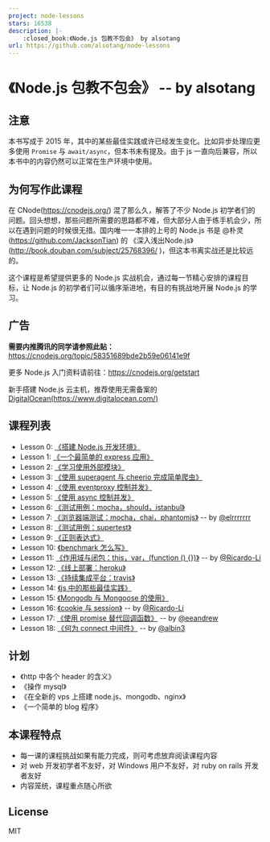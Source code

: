```yaml
---
project: node-lessons
stars: 16538
description: |-
    :closed_book:《Node.js 包教不包会》 by alsotang
url: https://github.com/alsotang/node-lessons
---
```


# 《Node.js 包教不包会》 -- by alsotang

## 注意

本书写成于 2015 年，其中的某些最佳实践或许已经发生变化。比如异步处理应更多使用 `Promise` 与 `await/async`，但本书未有提及。由于 js 一直向后兼容，所以本书中的内容仍然可以正常在生产环境中使用。

## 为何写作此课程


在 CNode(https://cnodejs.org/) 混了那么久，解答了不少 Node.js 初学者们的问题。回头想想，那些问题所需要的思路都不难，但大部分人由于练手机会少，所以在遇到问题的时候很无措。国内唯一一本排的上号的 Node.js 书是 @朴灵(https://github.com/JacksonTian) 的 《深入浅出Node.js》(http://book.douban.com/subject/25768396/ )，但这本书离实战还是比较远的。

这个课程是希望提供更多的 Node.js 实战机会，通过每一节精心安排的课程目标，让 Node.js 的初学者们可以循序渐进地，有目的有挑战地开展 Node.js 的学习。

## 广告

**需要内推腾讯的同学请参照此贴：** https://cnodejs.org/topic/58351689bde2b59e06141e9f

更多 Node.js 入门资料请前往：https://cnodejs.org/getstart

新手搭建 Node.js 云主机，推荐使用无需备案的 [DigitalOcean(https://www.digitalocean.com/)](https://www.digitalocean.com/?refcode=eba02656eeb3)

## 课程列表

* Lesson 0: [《搭建 Node.js 开发环境》](https://github.com/alsotang/node-lessons/tree/master/lesson0)
* Lesson 1: [《一个最简单的 express 应用》](https://github.com/alsotang/node-lessons/tree/master/lesson1)
* Lesson 2: [《学习使用外部模块》](https://github.com/alsotang/node-lessons/tree/master/lesson2)
* Lesson 3: [《使用 superagent 与 cheerio 完成简单爬虫》](https://github.com/alsotang/node-lessons/tree/master/lesson3)
* Lesson 4: [《使用 eventproxy 控制并发》](https://github.com/alsotang/node-lessons/tree/master/lesson4)
* Lesson 5: [《使用 async 控制并发》](https://github.com/alsotang/node-lessons/tree/master/lesson5)
* Lesson 6: [《测试用例：mocha，should，istanbul》](https://github.com/alsotang/node-lessons/tree/master/lesson6)
* Lesson 7: [《浏览器端测试：mocha，chai，phantomjs》](https://github.com/alsotang/node-lessons/tree/master/lesson7) -- by [@elrrrrrrr](https://github.com/elrrrrrrr)
* Lesson 8: [《测试用例：supertest》](https://github.com/alsotang/node-lessons/tree/master/lesson8)
* Lesson 9: [《正则表达式》](https://github.com/alsotang/node-lessons/tree/master/lesson9)
* Lesson 10: [《benchmark 怎么写》](https://github.com/alsotang/node-lessons/tree/master/lesson10)
* Lesson 11: [《作用域与闭包：this，var，(function () {})》](https://github.com/alsotang/node-lessons/tree/master/lesson11) -- by [@Ricardo-Li](https://github.com/Ricardo-Li/)
* Lesson 12: [《线上部署：heroku》](https://github.com/alsotang/node-lessons/tree/master/lesson12)
* Lesson 13: [《持续集成平台：travis》](https://github.com/alsotang/node-lessons/tree/master/lesson13)
* Lesson 14: [《js 中的那些最佳实践》](https://github.com/alsotang/node-lessons/tree/master/lesson14)
* Lesson 15: [《Mongodb 与 Mongoose 的使用》](https://github.com/alsotang/node-lessons/tree/master/lesson15)
* Lesson 16: [《cookie 与 session》](https://github.com/alsotang/node-lessons/tree/master/lesson16) -- by [@Ricardo-Li](https://github.com/Ricardo-Li/)
* Lesson 17: [《使用 promise 替代回调函数》](https://github.com/alsotang/node-lessons/tree/master/lesson17) -- by [@eeandrew](https://github.com/eeandrew)
* Lesson 18: [《何为 connect 中间件》](https://github.com/alsotang/node-lessons/tree/master/lesson18) -- by [@albin3](https://github.com/albin3)

## 计划

* 《http 中各个 header 的含义》
* 《操作 mysql》
* 《在全新的 vps 上搭建 node.js、mongodb、nginx》
* 《一个简单的 blog 程序》

## 本课程特点

* 每一课的课程挑战如果有能力完成，则可考虑放弃阅读课程内容
* 对 web 开发初学者不友好，对 Windows 用户不友好，对 ruby on rails 开发者友好
* 内容笼统，课程重点随心所欲

## License

MIT


